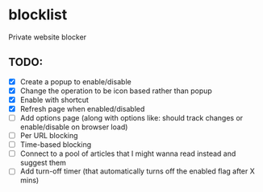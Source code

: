 # blocklist

Private website blocker

## TODO:

- [X] Create a popup to enable/disable
- [X] Change the operation to be icon based rather than popup
- [X] Enable with shortcut
- [X] Refresh page when enabled/disabled
- [ ] Add options page (along with options like: should track changes or enable/disable on browser load)
- [ ] Per URL blocking
- [ ] Time-based blocking
- [ ] Connect to a pool of articles that I might wanna read instead and suggest them
- [ ] Add turn-off timer (that automatically turns off the enabled flag after X mins)
